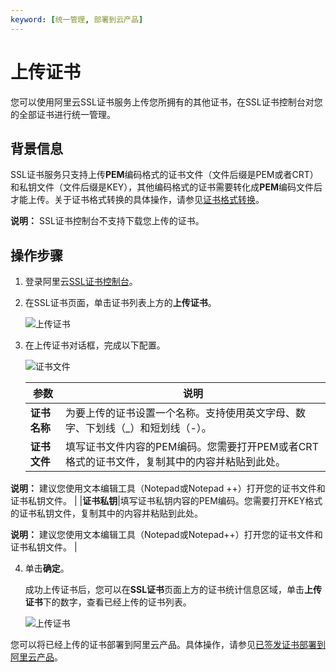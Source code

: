```yaml
---
keyword: [统一管理, 部署到云产品]
---
```


# 上传证书

您可以使用阿里云SSL证书服务上传您所拥有的其他证书，在SSL证书控制台对您的全部证书进行统一管理。

## 背景信息

SSL证书服务只支持上传**PEM**编码格式的证书文件（文件后缀是PEM或者CRT）和私钥文件（文件后缀是KEY），其他编码格式的证书需要转化成**PEM**编码文件后才能上传。关于证书格式转换的具体操作，请参见[证书格式转换](/cn.zh-CN/产品简介/常见问题/主流数字证书都有哪些格式？.md)。

**说明：** SSL证书控制台不支持下载您上传的证书。

## 操作步骤

1.  登录阿里云[SSL证书控制台](https://yundunnext.console.aliyun.com/?p=cas)。

2.  在SSL证书页面，单击证书列表上方的**上传证书**。

    ![上传证书 ](https://static-aliyun-doc.oss-accelerate.aliyuncs.com/assets/img/zh-CN/8048675061/p33458.png)

3.  在上传证书对话框，完成以下配置。

    ![证书文件](https://static-aliyun-doc.oss-accelerate.aliyuncs.com/assets/img/zh-CN/8048675061/p33466.png)

    |参数|说明|
    |--|--|
    |**证书名称**|为要上传的证书设置一个名称。支持使用英文字母、数字、下划线（\_）和短划线（-）。 |
    |**证书文件**|填写证书文件内容的PEM编码。您需要打开PEM或者CRT格式的证书文件，复制其中的内容并粘贴到此处。

**说明：** 建议您使用文本编辑工具（Notepad或Notepad ++）打开您的证书文件和证书私钥文件。 |
    |**证书私钥**|填写证书私钥内容的PEM编码。您需要打开KEY格式的证书私钥文件，复制其中的内容并粘贴到此处。

**说明：** 建议您使用文本编辑工具（Notepad或Notepad++）打开您的证书文件和证书私钥文件。 |

4.  单击**确定**。

    成功上传证书后，您可以在**SSL证书**页面上方的证书统计信息区域，单击**上传证书**下的数字，查看已经上传的证书列表。

    ![上传证书](https://static-aliyun-doc.oss-accelerate.aliyuncs.com/assets/img/zh-CN/8048675061/p183875.png)


您可以将已经上传的证书部署到阿里云产品。具体操作，请参见[已签发证书部署到阿里云产品](/cn.zh-CN/已签发证书部署到云产品/已签发证书部署到阿里云产品.md)。

